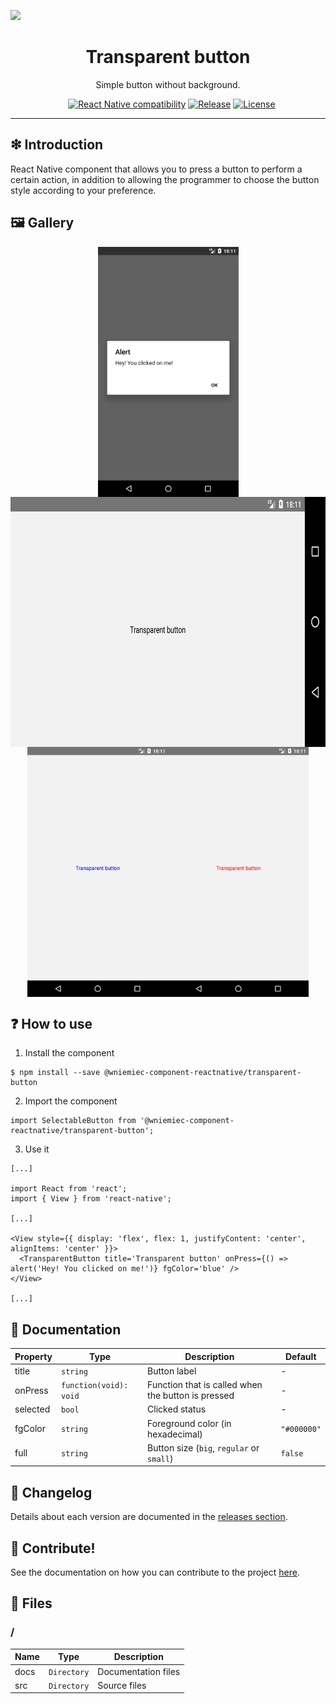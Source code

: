 ![](https://github.com/wniemiec-component-reactnative/transparent-button/blob/master/docs/img/logo/logo.jpg)

<h1 align='center'>Transparent button</h1>
<p align='center'>Simple button without background.</p>
<p align="center">
	<a href="https://github.com/wniemiec-component-reactnative/transparent-button/actions/workflows/windows.yml"><img src="https://github.com/wniemiec-component-reactnative/transparent-button/actions/workflows/windows.yml/badge.svg" alt=""></a>
	<a href="https://github.com/wniemiec-component-reactnative/transparent-button/actions/workflows/macos.yml"><img src="https://github.com/wniemiec-component-reactnative/transparent-button/actions/workflows/macos.yml/badge.svg" alt=""></a>
	<a href="https://github.com/wniemiec-component-reactnative/transparent-button/actions/workflows/ubuntu.yml"><img src="https://github.com/wniemiec-component-reactnative/transparent-button/actions/workflows/ubuntu.yml/badge.svg" alt=""></a>
	<a href="https://reactnative.dev/"><img src="https://img.shields.io/badge/React Native-0.60+-D0008F.svg" alt="React Native compatibility"></a>
	<a href="https://github.com/wniemiec-component-reactnative/transparent-button/releases"><img src="https://img.shields.io/github/v/release/wniemiec-component-reactnative/transparent-button" alt="Release"></a>
	<a href="https://github.com/wniemiec-component-reactnative/transparent-button/blob/master/LICENSE"><img src="https://img.shields.io/github/license/wniemiec-component-reactnative/transparent-button" alt="License"></a>
</p>
<hr />

## ❇ Introduction
React Native component that allows you to press a button to perform a certain action, in addition to allowing the programmer to choose the button style according to your preference.

## 🖼 Gallery

<div style="display: flex; flex-direction: row; justify-content: center; align-items: center; flex-wrap: wrap"
<img height=400 src="https://raw.githubusercontent.com/wniemiec-component-reactnative/transparent-button/master/docs/img/screens/img1.png" alt="image 1" />

<img height=400 src="https://raw.githubusercontent.com/wniemiec-component-reactnative/transparent-button/master/docs/img/screens/img2.png" alt="image 2" />

<img height=400 src="https://raw.githubusercontent.com/wniemiec-component-reactnative/transparent-button/master/docs/img/screens/img3.png" alt="image 3" />

<img height=400 src="https://raw.githubusercontent.com/wniemiec-component-reactnative/transparent-button/master/docs/img/screens/img4.png" alt="image 4" />

<img height=400 src="https://raw.githubusercontent.com/wniemiec-component-reactnative/transparent-button/master/docs/img/screens/img5.png" alt="image 5" />
</div>

## ❓ How to use
1. Install the component
```
$ npm install --save @wniemiec-component-reactnative/transparent-button
```

2. Import the component
```
import SelectableButton from '@wniemiec-component-reactnative/transparent-button';
```

3. Use it
```
[...]

import React from 'react';
import { View } from 'react-native';

[...]

<View style={{ display: 'flex', flex: 1, justifyContent: 'center', alignItems: 'center' }}>
  <TransparentButton title='Transparent button' onPress={() => alert('Hey! You clicked on me!')} fgColor='blue' />
</View>

[...]
```

## 📖 Documentation
|        Property        |Type|Description|Default|
|----------------|-------------------------------|-----------------------------|--------|
|title |`string`|Button label | - |
|onPress |`function(void): void`|Function that is called when the button is pressed| - |
|selected |`bool`|Clicked status | - |
|fgColor |`string`|Foreground color (in hexadecimal)  |`"#000000"`|
|full |`string`|Button size (`big`, `regular` or `small`)  |`false`|


## 🚩 Changelog
Details about each version are documented in the [releases section](https://github.com/wniemiec-component-reactnative/transparent-button/releases).

## 🤝 Contribute!
See the documentation on how you can contribute to the project [here](https://github.com/wniemiec-component-reactnative/transparent-button/blob/master/CONTRIBUTING.md).

## 📁 Files

### /
|        Name        |Type|Description|
|----------------|-------------------------------|-----------------------------|
|docs |`Directory`|Documentation files|
|src     |`Directory`| Source files|
